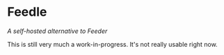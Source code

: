 Feedle
======
*A self-hosted alternative to Feeder*

This is still very much a work-in-progress. It's not really usable right now.
